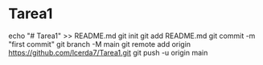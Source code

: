 # Tarea1
echo "# Tarea1" >> README.md
git init
git add README.md
git commit -m "first commit"
git branch -M main
git remote add origin https://github.com/lcerda7/Tarea1.git
git push -u origin main
